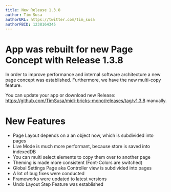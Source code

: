 ```yaml
---
title: New Release 1.3.8
author: Tim Susa
authorURL: https://twitter.com/tim_susa
authorFBID: 1238164345
---
```


# App was rebuilt for new Page Concept with Release 1.3.8

In order to improve performance and internal software architecture a new page concept was established. Furthermore, we have the new multi-copy feature.

You can update your app or download new Release: https://github.com/TimSusa/midi-bricks-mono/releases/tag/v1.3.8 manually.


# New Features
- Page Layout depends on a an object now, which is subdivided into pages
- Live Mode is much more performant, because store is saved into indexedDB
- You can multi select elements to copy them over to another page
- Theming is made more consistent (Font-Colors are switched)
- Global Settings Page aka Controller view is subdivided into pages
- A lot of bug fixes were conducted
- Frameworks were updated to latest versions
- Undo Layout Step Feature was established